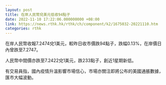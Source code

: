 ```yaml
---
layout: post
title: 在岸人民幣兌美元低收94點子
date: 2022-11-10 17:22:06.000000000 +08:00
link: https://news.rthk.hk/rthk/ch/component/k2/1675032-20221110.htm
categories: rthk
---
```


在岸人民幣收報7.2474兌1美元，較昨日收市價跌94點子，跌幅0.13%，在岸價日內曾跌至7.2747。

人民幣中間價亦跌至7.2422兌1美元，跌233點子，創近1星期新低。

有交易員指，國內疫情升溫影響市場信心，市場亦關注即將公布的美國通脹數據，匯市大幅波動。
